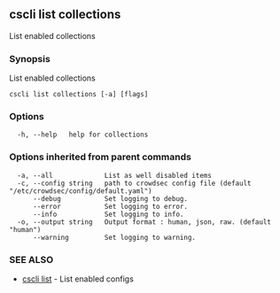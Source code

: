 ## cscli list collections

List enabled collections

### Synopsis

List enabled collections

```
cscli list collections [-a] [flags]
```

### Options

```
  -h, --help   help for collections
```

### Options inherited from parent commands

```
  -a, --all             List as well disabled items
  -c, --config string   path to crowdsec config file (default "/etc/crowdsec/config/default.yaml")
      --debug           Set logging to debug.
      --error           Set logging to error.
      --info            Set logging to info.
  -o, --output string   Output format : human, json, raw. (default "human")
      --warning         Set logging to warning.
```

### SEE ALSO

* [cscli list](cscli_list.md)	 - List enabled configs


